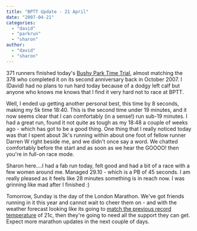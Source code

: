 ```yaml
---
title: "BPTT Update - 21 April"
date: "2007-04-21"
categories: 
  - "david"
  - "parkrun"
  - "sharon"
author:
  - "david"
  - "sharon"
---
```


371 runners finished today's [Bushy Park Time Trial](http://www.parkrun.com/Default.aspx?tabid=191), almost matching the 378 who completed it on its second anniversary back in October 2007. I (David) had no plans to run hard today because of a dodgy left calf but anyone who knows me knows that I find it very hard not to race at BPTT.

Well, I ended up getting another personal best, this time by 8 seconds, making my 5k time 18:40. This is the second time under 19 minutes, and it now seems clear that I can comfortably (in a sense!) run sub-19 minutes. I had a great run, found it not quite as tough as my 18:48 a couple of weeks ago - which has got to be a good thing. One thing that I really noticed today was that I spent about 3k's running within about one foot of fellow runner Darren W right beside me, and we didn't once say a word. We chatted comfortably before the start and as soon as we hear the GOOOO! then you're in full-on race mode.

Sharon here....I had a fab run today, felt good and had a bit of a race with a few women around me. Managed 29.10 - which is a PB of 45 seconds. I am really pleased as it feels like 28 minutes something is in reach now. I was grinning like mad after I finished :)

Tomorrow, Sunday is the day of the London Marathon. We've got friends running in it this year and cannot wait to cheer them on - and with the weather forecast looking like its going to [match the previous record temperature](http://news.bbc.co.uk/1/hi/england/6579629.stm) of 21c, then they're going to need all the support they can get. Expect more marathon updates in the next couple of days.
